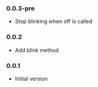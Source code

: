 ### 0.0.3-pre
* Stop blinking when off is called

### 0.0.2
* Add blink method

### 0.0.1
* Initial version
